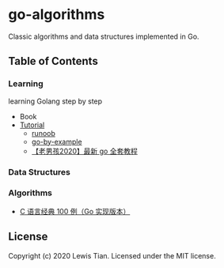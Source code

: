 # go-algorithms

Classic algorithms and data structures implemented in Go.

## Table of Contents

### Learning

learning Golang step by step

- Book
- [Tutorial](learning/tutorial)
    - [runoob](learning/tutorial/runoob)
    - [go-by-example](learning/tutorial/go-by-example)
    - [【老男孩2020】最新 go 全套教程](learning/tutorial/wupeiqi-go-tutotial)

### Data Structures

### Algorithms

- [C 语言经典 100 例（Go 实现版本）](algorithm/c-exercise-example-in-go.ipynb)

## License

Copyright (c) 2020 Lewis Tian. Licensed under the MIT license.
